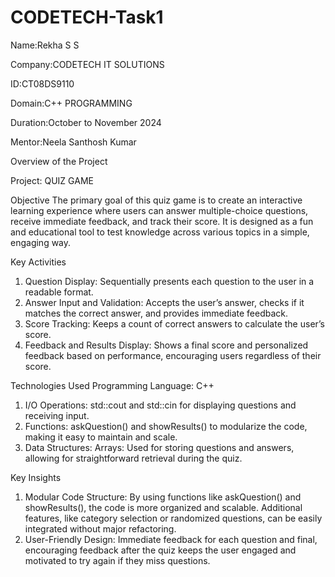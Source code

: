# CODETECH-Task1

Name:Rekha S S

Company:CODETECH IT SOLUTIONS

ID:CT08DS9110

Domain:C++ PROGRAMMING

Duration:October to November 2024

Mentor:Neela Santhosh Kumar

Overview of the Project

Project: QUIZ GAME

Objective
The primary goal of this quiz game is to create an interactive learning experience where users can answer multiple-choice questions, receive immediate feedback, and track their score. It is designed as a fun and educational tool to test knowledge across various topics in a simple, engaging way.


Key Activities

1. Question Display: Sequentially presents each question to the user in a readable format.
2. Answer Input and Validation: Accepts the user’s answer, checks if it matches the correct answer, and provides immediate feedback.
3. Score Tracking: Keeps a count of correct answers to calculate the user’s score.
4. Feedback and Results Display: Shows a final score and personalized feedback based on performance, encouraging users regardless of their score.


Technologies Used
Programming Language: C++
1. I/O Operations: std::cout and std::cin for displaying questions and receiving input.
2. Functions: askQuestion() and showResults() to modularize the code, making it easy to maintain and scale.
3. Data Structures:
Arrays: Used for storing questions and answers, allowing for straightforward retrieval during the quiz.

Key Insights
1. Modular Code Structure: By using functions like askQuestion() and showResults(), the code is more organized and scalable. Additional features, like category selection or randomized questions, can be easily integrated without major refactoring.
2. User-Friendly Design: Immediate feedback for each question and final, encouraging feedback after the quiz keeps the user engaged and motivated to try again if they miss questions.

